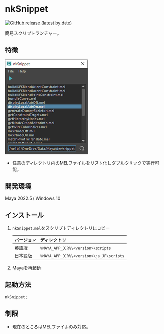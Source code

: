 # nkSnippet

[![GitHub release (latest by date)](https://img.shields.io/github/v/release/imaoki/nkSnippet)](https://github.com/imaoki/nkSnippet/releases/latest)

簡易スクリプトランチャー。

## 特徴

![window-main](resource/window-main.png "window-main")

* 任意のディレクトリ内のMELファイルをリスト化しダブルクリックで実行可能。

## 開発環境

Maya 2022.5 / Windows 10

## インストール

01. `nkSnippet.mel`をスクリプトディレクトリにコピー

    | バージョン | ディレクトリ                             |
    | ---------- | ---------------------------------------- |
    | 英語版     | `%MAYA_APP_DIR%\<version>\scripts`       |
    | 日本語版   | `%MAYA_APP_DIR%\<version>\ja_JP\scripts` |

02. Mayaを再起動

## 起動方法

```mel
nkSnippet;
```

## 制限

* 現在のところはMELファイルのみ対応。
